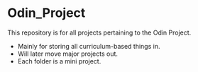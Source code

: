# Odin_Project
This repository is for all projects pertaining to the Odin Project. 
* Mainly for storing all curriculum-based things in. 
* Will later move major projects out.
* Each folder is a mini project.
